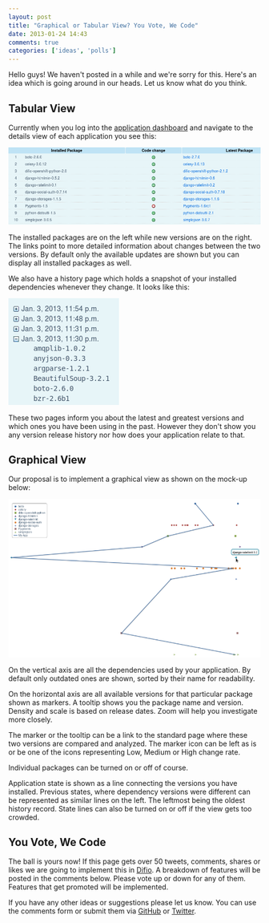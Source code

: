 ```yaml
---
layout: post
title: "Graphical or Tabular View? You Vote, We Code"
date: 2013-01-24 14:43
comments: true
categories: ['ideas', 'polls']
---
```


Hello guys! We haven't posted in a while and we're sorry for this. Here's an idea which is
going around in our heads. Let us know what do you think. 

Tabular View
-------------

Currently when you log into the [application dashboard](https://difio-otb.rhcloud.com/dashboard/)
and navigate to the details view of each application you see this:

![Tabular view](/images/appdetails.png "Tabular view")


The installed packages are on the left while new versions are on the right. The links point to
more detailed information about changes between the two versions. By default only the
available updates are shown but you can display all installed packages as well.


We also have a history page which holds a snapshot of your installed dependencies
whenever they change. It looks like this:

![History records](/images/history_records.png "History records")


These two pages inform you about the latest and greatest versions
and which ones you have been using in the past. However they don't show you
any version release history nor how does your application relate to that.


Graphical View
--------------

Our proposal is to implement a graphical view as shown on the mock-up below:

![Graphical view](/images/app_graph.png "Graphical view")


On the vertical axis are all the dependencies used by your application. By default only outdated
ones are shown, sorted by their name for readability.

On the horizontal axis are all available versions for that particular package shown as markers.
A tooltip shows you the package name and version. Density and scale is based on release dates.
Zoom will help you investigate more closely.

The marker or the tooltip can be a link to the standard page where these two versions are compared and analyzed.
The marker icon can be left as is or be one of the icons representing Low, Medium or High change rate.

Individual packages can be turned on or off of course.


Application state is shown as a line connecting the versions you have installed. Previous states, where dependency
versions were different can be represented as similar lines on the left. The leftmost being the oldest history record.
State lines can also be turned on or off if the view gets too crowded.


You Vote, We Code
-----------------

The ball is yours now! If this page gets over 50 tweets, comments, shares or likes we are going to implement this in [Difio](http://www.dif.io).
A breakdown of features will be posted in the comments below. Please vote up or down for any of them.
Features that get promoted will be implemented.

If you have any other ideas or suggestions please let us know. You can use the comments form or submit them
via [GitHub](https://github.com/difio/difio/issues/new) or [Twitter](https://twitter.com/DifioNews).







